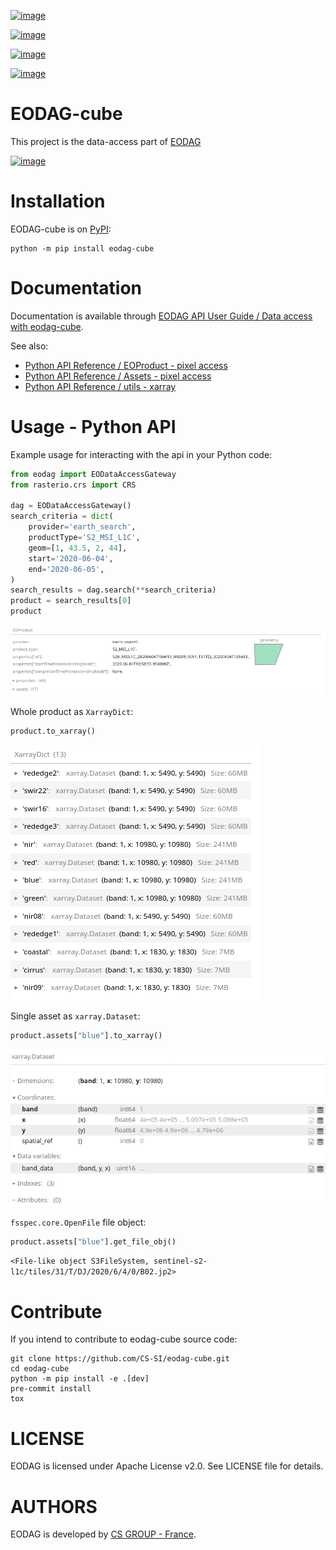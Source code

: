 [![image](https://badge.fury.io/py/eodag-cube.svg)](https://badge.fury.io/py/eodag-cube)

[![image](https://img.shields.io/pypi/l/eodag-cube.svg)](https://pypi.org/project/eodag-cube/)

[![image](https://img.shields.io/pypi/pyversions/eodag-cube.svg)](https://pypi.org/project/eodag-cube/)

[![image](https://mybinder.org/badge_logo.svg)](https://mybinder.org/v2/git/https%3A%2F%2Fgithub.com%2FCS-SI%2Feodag-cube.git/package-data?filepath=docs%2Fnotebooks%2Fclip-reproject.ipynb)

# EODAG-cube

This project is the data-access part of
[EODAG](https://github.com/CS-SI/eodag)

[![image](https://eodag.readthedocs.io/en/latest/_static/eodag_bycs.png)](https://github.com/CS-SI/eodag)

# Installation

EODAG-cube is on [PyPI](https://pypi.org/project/eodag-cube/):

    python -m pip install eodag-cube

# Documentation

Documentation is available through [EODAG API User Guide / Data access
with
eodag-cube](https://eodag.readthedocs.io/en/latest/notebooks/api_user_guide/9_post_process.html#Data-access-with-eodag-cube).

See also:

- [Python API Reference / EOProduct - pixel
  access](https://eodag.readthedocs.io/en/latest/api_reference/eoproduct.html#pixel-access)
- [Python API Reference / Assets - pixel
  access](https://eodag.readthedocs.io/en/latest/api_reference/assets.html#pixel-access)
- [Python API Reference / utils -
  xarray](https://eodag.readthedocs.io/en/latest/api_reference/utils.html#xarray)

# Usage - Python API

Example usage for interacting with the api in your Python code:

``` python
from eodag import EODataAccessGateway
from rasterio.crs import CRS

dag = EODataAccessGateway()
search_criteria = dict(
    provider='earth_search',
    productType='S2_MSI_L1C',
    geom=[1, 43.5, 2, 44],
    start='2020-06-04',
    end='2020-06-05',
)
search_results = dag.search(**search_criteria)
product = search_results[0]
product
```

![EOProduct](docs/_static/eoproduct.png?raw=true)

Whole product as `XarrayDict`:

``` python
product.to_xarray()
```

![XarrayDict](docs/_static/xarray_dict.png?raw=true)

Single asset as `xarray.Dataset`:

``` python
product.assets["blue"].to_xarray()
```

![Dataset](docs/_static/dataset.png?raw=true)

`fsspec.core.OpenFile` file object:

``` python
product.assets["blue"].get_file_obj()
```

`<File-like object S3FileSystem, sentinel-s2-l1c/tiles/31/T/DJ/2020/6/4/0/B02.jp2>`

# Contribute

If you intend to contribute to eodag-cube source code:

    git clone https://github.com/CS-SI/eodag-cube.git
    cd eodag-cube
    python -m pip install -e .[dev]
    pre-commit install
    tox

# LICENSE

EODAG is licensed under Apache License v2.0. See LICENSE file for
details.

# AUTHORS

EODAG is developed by [CS GROUP - France](https://www.c-s.fr).
